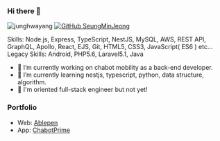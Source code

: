 ### Hi there 👋

![junghwayang](https://komarev.com/ghpvc/?username=seungmin3577)
[![GitHub SeungMinJeong](https://img.shields.io/github/followers/seungmin3577?label=Follow&style=social)](https://github.com/seungmin3577)

Skills: Node.js, Express, TypeScript, NestJS, MySQL, AWS, REST API, GraphQL, Apollo, React, EJS, Git, HTML5, CSS3, JavaScript( ES6 ) etc...
Legacy Skills: Android, PHP5.6, Laravel5.1, Java

- 🔭 I’m currently working on chabot mobility as a back-end developer.
- 🌱 I’m currently learning nestjs, typescript, python, data structure, algorithm.
- 🤔 I'm oriented full-stack engineer but not yet!

### Portfolio
- Web: [Ablepen][ablepenlink]
- App: [ChabotPrime][chabotprimelink]

[ablepenlink]: http://ablepen.co.kr
[chabotprimelink]: https://apps.apple.com/kr/app/차봇프라임/id1492427449
<!--
**seungmin3577/seungmin3577** is a ✨ _special_ ✨ repository because its `README.md` (this file) appears on your GitHub profile.

Here are some ideas to get you started:

- 🔭 I’m currently working on ...
- 🌱 I’m currently learning ...
- 👯 I’m looking to collaborate on ...
- 🤔 I’m looking for help with ...
- 💬 Ask me about ...
- 📫 How to reach me: ...
- 😄 Pronouns: ...
- ⚡ Fun fact: ...
-->
